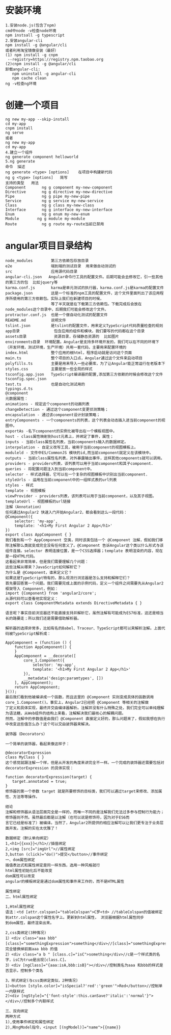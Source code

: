 # 安装环境
    1.安装node.js(包含了npm)
    cmd中node -v检查node环境
    npm instsall -g typescript
    2.安装angular-cli
    npm install -g @angular/cli
    或者利用淘宝镜像安装（最好）
    (1) npm install -g cnpm 
     --registry=https://registry.npm.taobao.org
    (2)cnpm install -g @angular/cli
    卸载angular-cli:
       npm uninstall -g angular-cli  
       npm cache clean  
    ng -v检查ng环境
 # 创建一个项目
    ng new my-app --skip-install
    cd my-app
    cnpm install
    ng serve
    或者
    ng new my-app
    cd my-app
    4.建立一个组件
    ng generate component helloworld
    5.ng generate
    命令	描述
    ng generate <type> [options]	在项目中构建新代码
    ng g <type> [options]	简写
    支持的类型	用法
    Component	    ng g component my-new-component
    Directive   	ng g directive my-new-directive
    Pipe	        ng g pipe my-new-pipe
    Service     	ng g service my-new-service
    Class	        ng g class my-new-class
    Interface	    ng g interface my-new-interface
    Enum	        ng g enum my-new-enum
    Module	      ng g module my-module
    Route	        ng g route my-route当前已禁用
 # angular项目目录结构
    node_modules        第三方依赖包存放目录
    e2e                 端到端的测试目录  用来做自动测试的
    src                 应用源代码目录  
    angular-cli.json   Angular命令行工具的配置文件。后期可能会去修改它，引一些其他的第三方的包  比如jquery等
    karma.conf.js       karma是单元测试的执行器，karma.conf.js是karma的配置文件
    package.json        这是一个标准的npm工具的配置文件，这个文件里面列出了该应用程序所使用的第三方依赖包。实际上我们在新建项目的时候，
                        等了半天就是在下载第三方依赖包。下载完成后会放在node_modules这个目录中，后期我们可能会修改这个文件。
    protractor.conf.js  也是一个做自动化测试的配置文件
    README.md           说明文件
    tslint.json         是tslint的配置文件，用来定义TypeScript代码质量检查的规则
    app目录               包含应用的组件和模块，我们要写的代码都在这个目录
    assets目录            资源目录，存储静态资源的  比如图片
    environments目录  环境配置。Angular是支持多环境开发的，我们可以在不同的环境下（开发环境，测试环境，生产环境）共用一套代码，主要用来配置环境的
    index.html          整个应用的根html，程序启动就是访问这个页面
    main.ts             整个项目的入口点，Angular通过这个文件来启动项目
    polyfills.ts        主要是用来导入一些必要库，为了让Angular能正常运行在老版本下
    styles.css          主要是放一些全局的样式
    tsconfig.app.json   TypeScript编译器的配置,添加第三方依赖的时候会修改这个文件
    tsconfig.spec.json  
    test.ts             也是自动化测试用的
    typings.d.ts        
    @component
    元数据属性：
    animations - 规定这个component的动画列表
    changeDetection - 通过这个component变更侦测策略；
    encapsulation - 通过该component设计封装策略；
    entryComponents - 一个components的列表，这个列表会动态插入进当前component的视图中。
    exportAs -名下component的实例化被导出在一个模板视图中。
    host - class属性映射到host元素上，并绑定了事件，属性；
    inputs - 当前class属性名列表，当前components输入的数据绑定。
    interpolation - 自定义改写工具，被用于当前component的视图模板上。
    moduleld - 文件中ES/CommonJS 模块的id,而当前component就定义在该模块中。
    outputs - 当前class属性名列表，对外暴露输出事件，这样其他components就可以调用。
    providers - providers列表，该列表可以用于当前component和其子component.
    queries - 将配置问题注入到当前component中。
    selector - 样式选择器，它可以在一个复杂的视图模板中识别出当前component.
    styleUrls - 运用在当前component中的一组样式表的url列表
    styles - 样式
    template - 视图模板
    viewProvider - providers列表，该列表可以用于当前component，以及其子视图。
    templateUrl - 视图模板的url链接
    注解（Annotation）
    任何通过Angular2 快速入门开始Angular2，都会看到这么一段代码：
    @Component({
        selector: 'my-app',
        template: '<h1>My First Angular 2 App</h1>'
    })
    export class AppComponent { }
    我们看到有一个 AppComponent 空类，同时该类包括一个 @Component 注解，假如我们移除注解那么类就变成完全没有任何意义了。@Component 告诉Angular这个类以什么形式与该组件连接。selector 表明连接位置，是一个CSS选择器；template 表明渲染的内容，现在是一段HTML代码。
    这看起来非常简单，但是我们需要理解几个问题：
    这些注解从哪来？JavaScript如何解析它？
    为什么是 @Component，谁来定义它？
    如果这是TypeScript特有的，那么现流行浏览器是怎么支持和解释它们？
    首先要回答第一个问题。我们需要完成上面的示例代码，定义一个组件之间需要先从Angular2框架导入 Component，例如：
    import {Component} from 'angular2/core';
    从源代码可以查看他实现定义：
    export class ComponentMetadata extends DirectiveMetadata { }
```可以从源代码库中查找到所有Angular2所提供的注解的具体实现细节。这也间接回答我们第二个问题。既然定义由Angular2来做，那么怎么去解析这些带有 @ 符号的特殊
语言呢？事实目前浏览器还不能直接支持并解析它，虽然注解有可能成为ES7标准，这还是相当长的路要走；所以我们还是需要借助解析器。

解析器的选择非常多，比如有名的Babel、Traceur、TypeScript都可以来解析注解。上面代码被TypeScript解析成：

AppComponent = (function () {
    function AppComponent() {
    }
    AppComponent = __decorate([
        core_1.Component({
            selector: 'my-app',
            template: '<h1>My First Angular 2 App</h1>'
        }), 
        __metadata('design:paramtypes', [])
    ], AppComponent);
    return AppComponent;
}());
最后我们看到他被编译成一个函数，而且这里的 @Component 实则变成具体的函数调用 core_1.Component()。事实上，Angular2已经把 @Component 等相关的注解做
了定义和具体实现，最终并交由编译器解析。注解并没有什么特殊之处，我们完全可以单纯理解为语法糖，从Web组件的结构上来看，注解解决我们最核心的解耦问题。
然而，注解中的参数值是由我们 @Component 直接定义好的，那么问题来了，假如我想在执行中改变这些值怎么办？这个可以交由装饰器来解决。

装饰器（Decorators）

一个简单的装饰器，看起来像这样子：

@decoratorExpression
class MyClass { }
这个感觉就跟注解一个样，但是从开发的角度来讲完全不一样。一个完成的装饰器还需要包括对 decoratorExpression 的具体实现：

function decoratorExpression(target) {
   target.annotated = true;
}
修饰器的第一个参数 target 就是所要修饰的目标类，我们可以通过target来修改、添加属性、方法等等操作。

结论
注解和修饰器从语法层面完全是一样的，而唯一不同的是注解我们无法过多参与控制行为能力；修饰器则不然。虽然最后都是以注解（也可以说是修饰符，因为对于ES6而
言它已经是标准了）被编译。当然了，Angular2所提供的相应注解可以让我们更专注于业务层面开发。注解的实在太优雅了！

数据绑定（默认单向绑定）
1,<h1>{{xxx}}</h1>//插值绑定
2,<img [src]="imgUrl">//属性绑定
3,button (click)="do()">提交</button>//事件绑定
一、dom属性绑定
插值表达式和属性绑定是同一样东西，选用一种风格就行
html属性初始化后不能改变
dom属性可以改变
angular的模板绑定是通过dom属性和事件来工作的，而不是HTML属性

属性绑定
二、html属性绑定

1,Html属性绑定
语法：<td [attr.colspan]="tableColspan">C罗<td> //tableColspan的值被绑定到attr.colspan这个属性名字上。更新到html属性， 浏览器根据html属性同步
到dom属性，最终渲染出来。

2,css类绑定(3种情况)
1）<div class="aaa bbb" [class]="somethingExpression">something</div>//[class]="somethingExpression"将完全替换掉前面aaa bbb 的值
2）<div class="a b " [class.c]="isC">something</div>//c是一个样式类的名字，isC为true是出现[class.C]。
3）<div [ngClass]="{aaa:isA,bbb:isB}"></div>//控制类名为aaa 和bbb的样式是否显示，控制多个类名

3，样式绑定(与css类绑定类似，2种情况)
1)<button [style.color]="isSpecial?'red':'green'">Red</button>//控制单一内联样式
2)<div [ngStyle]="{'font-style':this.canSave?'italic':'normal'}"></div>//控制多个内联样式

三、双向绑定
两种方式
1),使用事件绑定和属性绑定
2),用ngModel指令，<input [(ngModel)]="name">{{name}}



